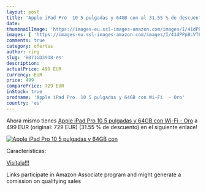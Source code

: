 ```yaml
---
layout: post
title: 'Apple iPad Pro  10 5 pulgadas y 64GB con al 31.55 % de descuento'
date: 
thumbnailImage: 'https://images-eu.ssl-images-amazon.com/images/I/41dPPpBLVTL._SL200_.jpg'
images: [ 'https://images-eu.ssl-images-amazon.com/images/I/41dPPpBLVTL._SL200_.jpg' ]
comments: true
category: ofertas
author: ring
slug: 'B071GD3918-es'
description:
actualPrice: 499 EUR
currency: EUR
price: 499
comparePrice: 729 EUR
inStock: true
prodname: 'Apple iPad Pro  10 5 pulgadas y 64GB con Wi-Fi  - Oro'
country: 'es'
---
```


Ahora mismo tienes [Apple iPad Pro  10 5 pulgadas y 64GB con Wi-Fi  - Oro](https://www.amazon.es/dp/B071GD3918/?tag=tolees-21) a 499 EUR (original: 729 EUR) (31.55 %  de descuento) en el siguiente enlace!

[![Apple iPad Pro  10 5 pulgadas y 64GB con](https://images-eu.ssl-images-amazon.com/images/I/41dPPpBLVTL._SL200_.jpg)](https://www.amazon.es/dp/B071GD3918/?tag=tolees-21)

Características:


[Visítala!!!](https://www.amazon.es/dp/B071GD3918/?tag=tolees-21)

Links participate in Amazon Associate program and might generate a comission on qualifying sales
